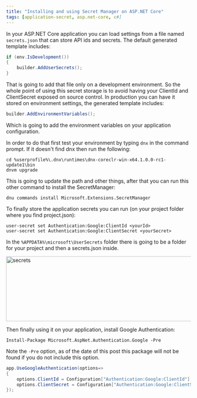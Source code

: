 ```yaml
---
title: "Installing and using Secret Manager on ASP.NET Core"
tags: [application-secret, asp.net-core, c#]
---
```


In your ASP.NET Core application you can load settings from a file named `secrets.json` that can store API ids and secrets. The default generated template includes:

```csharp
if (env.IsDevelopment())
{
    builder.AddUserSecrets();
}
```

That is going to add that file only on a development environment. So the whole point of using this secret storage is to avoid having your ClientId and ClientSecret exposed on source control. In production you can have it stored on environment settings, the generated template includes:

```csharp
builder.AddEnvironmentVariables();
```

Which is going to add the environment variables on your application configuration.
<!--more-->

In order to do that first test your environment by typing `dnx` in the command prompt. If it doesn't find dnx then run the following:

```
cd %userprofile%\.dnx\runtimes\dnx-coreclr-win-x64.1.0.0-rc1-update1\bin
dnvm upgrade
```

This is going to update the path and other things, after that you can run this other command to install the SecretManager:

```
dnu commands install Microsoft.Extensions.SecretManager
```

To finally store the application secrets you can run (on your project folder where you find project.json):

```
user-secret set Authentication:Google:ClientId <yourId>
user-secret set Authentication:Google:ClientSecret <yourSecret>
```

In the `%APPDATA%\microsoft\UserSecrets` folder there is going to be a folder for your project and then a secrets.json inside.

<a href="https://brunolm.files.wordpress.com/2016/02/secrets1.png" rel="attachment wp-att-565"><img class="alignnone size-full wp-image-565" src="https://brunolm.files.wordpress.com/2016/02/secrets1.png" alt="secrets" width="700" height="177" /></a>

Then finally using it on your application, install Google Authentication:

```
Install-Package Microsoft.AspNet.Authentication.Google -Pre
```

Note the `-Pre` option, as of the date of this post this package will not be found if you do not include this option.

```csharp
app.UseGoogleAuthentication(options=>
{
    options.ClientId = Configuration["Authentication:Google:ClientId"];
    options.ClientSecret = Configuration["Authentication:Google:ClientSecret"];
});
```

